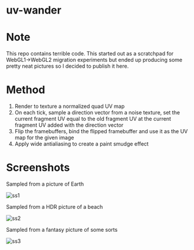 # uv-wander

# Note
This repo contains terrible code. This started out as a scratchpad for WebGL1->WebGL2 migration experiments but ended up producing some pretty neat pictures so I decided to publish it here.

# Method

1) Render to texture a normalized quad UV map
2) On each tick, sample a direction vector from a noise texture, set the current fragment UV equal to the old fragment UV at the current fragment UV added with the direction vector
3) Flip the framebuffers, bind the flipped framebuffer and use it as the UV map for the given image
4) Apply wide antialiasing to create a paint smudge effect

# Screenshots
Sampled from a picture of Earth

![ss1](https://i.imgur.com/V6Lipku.png)

Sampled from a HDR picture of a beach

![ss2](https://i.imgur.com/ssyaH2o.png)

Sampled from a fantasy picture of some sorts

![ss3](https://i.imgur.com/fzCf3TJ.png)
